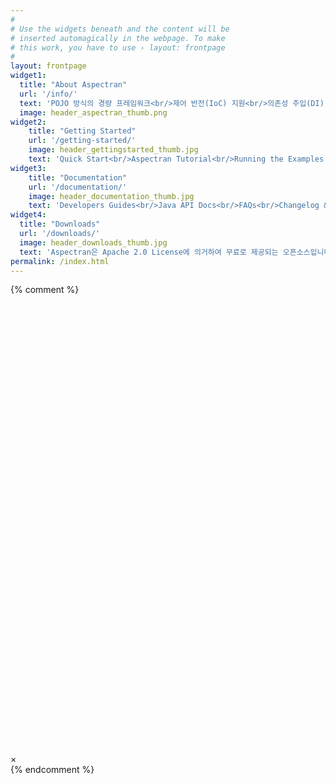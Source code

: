 ```yaml
---
#
# Use the widgets beneath and the content will be
# inserted automagically in the webpage. To make
# this work, you have to use › layout: frontpage
#
layout: frontpage
widget1:
  title: "About Aspectran"
  url: '/info/'
  text: 'POJO 방식의 경량 프레임워크<br/>제어 반전(IoC) 지원<br/>의존성 주입(DI) 지원<br/>관점 지향 프로그래밍(AOP) 지원<br/>RESTful 웹서비스 구축 환경 지원'
  image: header_aspectran_thumb.png
widget2:
    title: "Getting Started"
    url: '/getting-started/'
    image: header_gettingstarted_thumb.jpg
    text: 'Quick Start<br/>Aspectran Tutorial<br/>Running the Examples'
widget3:
    title: "Documentation"
    url: '/documentation/'
    image: header_documentation_thumb.jpg
    text: 'Developers Guides<br/>Java API Docs<br/>FAQs<br/>Changelog &amp; Roadmap'
widget4:
  title: "Downloads"
  url: '/downloads/'
  image: header_downloads_thumb.jpg
  text: 'Aspectran은 Apache 2.0 License에 의거하여 무료로 제공되는 오픈소스입니다. 소스코드는 <a href="https://github.com/topframe/aspectran">GitHub</a>에서 다운로드 할 수 있습니다.'
permalink: /index.html
---
```

{% comment %}
<div id="videoModal" class="reveal-modal large" data-reveal="">
  <div class="flex-video widescreen vimeo" style="display: block;">
    <iframe width="1280" height="720" src="" frameborder="0" allowfullscreen></iframe>
  </div>
  <a class="close-reveal-modal">&#215;</a>
</div>
{% endcomment %}
